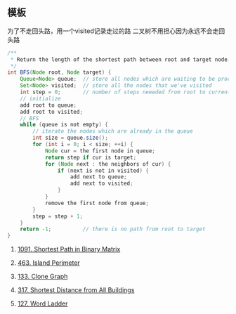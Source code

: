 ## 模板
为了不走回头路，用一个visited记录走过的路
二叉树不用担心因为永远不会走回头路
```Java
/**
 * Return the length of the shortest path between root and target node.
 */
int BFS(Node root, Node target) {
    Queue<Node> queue;  // store all nodes which are waiting to be processed
    Set<Node> visited;  // store all the nodes that we've visited
    int step = 0;       // number of steps neeeded from root to current node
    // initialize
    add root to queue;
    add root to visited;
    // BFS
    while (queue is not empty) {
        // iterate the nodes which are already in the queue
        int size = queue.size();
        for (int i = 0; i < size; ++i) {
            Node cur = the first node in queue;
            return step if cur is target;
            for (Node next : the neighbors of cur) {
                if (next is not in visited) {
                    add next to queue;
                    add next to visited;
                }
            }
            remove the first node from queue;
        }
        step = step + 1;
    }
    return -1;          // there is no path from root to target
}
```

1. [1091. Shortest Path in Binary Matrix](https://leetcode.com/problems/shortest-path-in-binary-matrix/)

2. [463. Island Perimeter](https://leetcode.com/problems/island-perimeter/)

3. [133. Clone Graph](https://leetcode.com/problems/clone-graph/)

4. [317. Shortest Distance from All Buildings](https://leetcode.com/problems/shortest-distance-from-all-buildings/)

5. [127. Word Ladder](https://leetcode.com/problems/word-ladder/)

